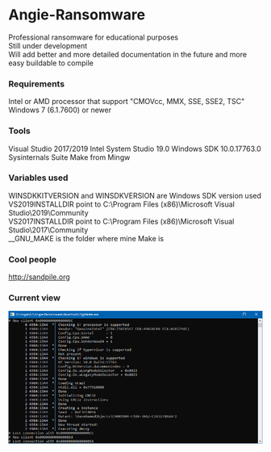# Angie-Ransomware

Professional ransomware for educational purposes   
Still under development   
Will add better and more detailed documentation in the future and more easy buildable to compile

### Requirements
Intel or AMD processor that support "CMOVcc, MMX, SSE, SSE2, TSC"   
Windows 7 (6.1.7600) or newer

### Tools
Visual Studio 2017/2019
Intel System Studio 19.0
Windows SDK 10.0.17763.0
Sysinternals Suite
Make from Mingw

### Variables used
WINSDKKITVERSION and WINSDKVERSION are Windows SDK version used
VS2019INSTALLDIR point to C:\Program Files (x86)\Microsoft Visual Studio\2019\Community   
VS2017INSTALLDIR point to C:\Program Files (x86)\Microsoft Visual Studio\2017\Community   
__GNU_MAKE is the folder where mine Make is   

### Cool people
http://sandpile.org

### Current view

![image1](images/image01.png)
